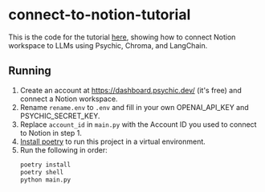 # connect-to-notion-tutorial
This is the code for the tutorial [here](www.psychic.dev/post/how-to-connect-the-notion-api-to-langchain), showing how to connect Notion workspace to LLMs using Psychic, Chroma, and LangChain.

## Running
1. Create an account at https://dashboard.psychic.dev/ (it's free) and connect a Notion workspace.
2. Rename `rename.env` to `.env` and fill in your own OPENAI_API_KEY and PSYCHIC_SECRET_KEY.
3. Replace `account_id` in `main.py` with the Account ID you used to connect to Notion in step 1.
4. [Install poetry](https://python-poetry.org/docs/) to run this project in a virtual environment.
5. Run the following in order:
    ```bash
    poetry install
    poetry shell
    python main.py
    ```